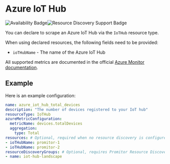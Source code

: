 # Azure IoT Hub

![Availability Badge](https://img.shields.io/badge/Available%20Starting-v1.6-green.svg)![Resource Discovery Support Badge](https://img.shields.io/badge/Support%20for%20Resource%20Discovery-Yes-green.svg)

You can declare to scrape an Azure IoT Hub via the `IoTHub` resource type.

When using declared resources, the following fields need to be provided:

- `ioTHubName` - The name of the Azure IoT Hub

All supported metrics are documented in the official [Azure Monitor documentation](https://docs.microsoft.com/en-us/azure/azure-monitor/platform/metrics-supported#microsoftdevicesiothubs).

## Example

Here is an example configuration:

```yaml
name: azure_iot_hub_total_devices
description: "The number of devices registered to your IoT hub"
resourceType: IoTHub
azureMetricConfiguration:
  metricName: devices.totalDevices
  aggregation:
    type: Total
resources: # Optional, required when no resource discovery is configured
- ioTHubName: promitor-1
- ioTHubName: promitor-2
resourceDiscoveryGroups: # Optional, requires Promitor Resource Discovery agent (https://promitor.io/concepts/how-it-works#using-resource-discovery)
- name: iot-hub-landscape
```
